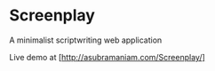 # Screenplay
A minimalist scriptwriting web application

Live demo at [http://asubramaniam.com/Screenplay/]
